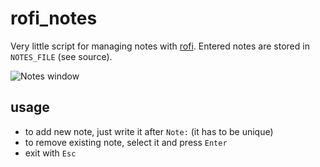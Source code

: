 # rofi_notes
Very little script for managing notes with [rofi](https://github.com/DaveDavenport/rofi). Entered notes are stored in `NOTES_FILE` (see source).

![Notes window](https://github.com/lukequaint/rofi_notes/blob/master/screenshots/rofi_notes.png)

## usage

* to add new note, just write it after `Note:` (it has to be unique)
* to remove existing note, select it and press `Enter`
* exit with `Esc`
